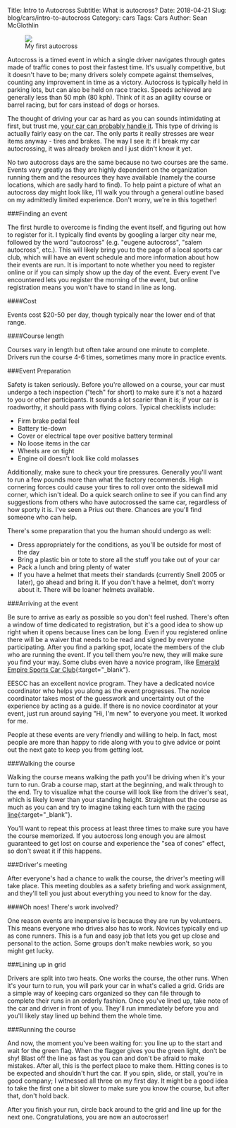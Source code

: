 Title: Intro to Autocross
Subtitle: What is autocross?
Date: 2018-04-21
Slug: blog/cars/intro-to-autocross
Category: cars
Tags: Cars
Author: Sean McGlothlin

<figure class="image-center">
  <img src="/images/wrx_autocross.jpg">
  <figcaption>My first autocross
  </figcaption>
</figure>

Autocross is a timed event in which a single driver navigates through gates made of traffic cones to post their fastest time. It's usually competitive, but it doesn't have to be; many drivers solely compete against themselves, counting any improvement in time as a victory. Autocross is typically held in parking lots, but can also be held on race tracks. Speeds achieved are generally less than 50 mph (80 kph). Think of it as an agility course or barrel racing, but for cars instead of dogs or horses.

The thought of driving your car as hard as you can sounds intimidating at first, but trust me, [your car can probably handle it](../autocross-anything). This type of driving is actually fairly easy on the car. The only parts it really stresses are wear items anyway - tires and brakes. The way I see it: if I break my car autocrossing, it was already broken and I just didn't know it yet.

No two autocross days are the same because no two courses are the same. Events vary greatly as they are highly dependent on the organization running them and the resources they have available (namely the course locations, which are sadly hard to find). To help paint a picture of what an autocross day might look like, I'll walk you through a general outline based on my admittedly limited experience. Don't worry, we're in this together!

###Finding an event

The first hurdle to overcome is finding the event itself, and figuring out how to register for it. I typically find events by googling a larger city near me, followed by the word "autocross" (e.g. "eugene autocross", "salem autocross", etc.). This will likely bring you to the page of a local sports car club, which will have an event schedule and more information about how their events are run. It is important to note whether you need to register online or if you can simply show up the day of the event. Every event I've encountered lets you register the morning of the event, but online registration means you won't have to stand in line as long.

####Cost

Events cost $20-50 per day, though typically near the lower end of that range.

####Course length

Courses vary in length but often take around one minute to complete. Drivers run the course 4-6 times, sometimes many more in practice events.

###Event Preparation

Safety is taken seriously. Before you're allowed on a course, your car must undergo a tech inspection ("tech" for short) to make sure it's not a hazard to you or other participants. It sounds a lot scarier than it is; if your car is roadworthy, it should pass with flying colors. Typical checklists include:

- Firm brake pedal feel
- Battery tie-down
- Cover or electrical tape over positive battery terminal
- No loose items in the car
- Wheels are on tight
- Engine oil doesn't look like cold molasses

Additionally, make sure to check your tire pressures. Generally you'll want to run a few pounds more than what the factory recommends. High cornering forces could cause your tires to roll over onto the sidewall mid corner, which isn't ideal. Do a quick search online to see if you can find any suggestions from others who have autocrossed the same car, regardless of how sporty it is. I've seen a Prius out there. Chances are you'll find someone who can help.

There's some preparation that you the human should undergo as well:

- Dress appropriately for the conditions, as you'll be outside for most of the day
- Bring a plastic bin or tote to store all the stuff you take out of your car
- Pack a lunch and bring plenty of water
- If you have a helmet that meets their standards (currently Snell 2005 or later), go ahead and bring it. If you don't have a helmet, don't worry about it. There will be loaner helmets available.

###Arriving at the event

Be sure to arrive as early as possible so you don't feel rushed. There's often a window of time dedicated to registration, but it's a good idea to show up right when it opens because lines can be long. Even if you registered online there will be a waiver that needs to be read and signed by everyone participating. After you find a parking spot, locate the members of the club who are running the event. If you tell them you're new, they will make sure you find your way. Some clubs even have a novice program, like [Emerald Empire Sports Car Club](http://www.eescc.org/){:target="\_blank"}.

EESCC has an excellent novice program. They have a dedicated novice coordinator who helps you along as the event progresses. The novice coordinator takes most of the guesswork and uncertainty out of the experience by acting as a guide. If there is no novice coordinator at your event, just run around saying "Hi, I'm new" to everyone you meet. It worked for me.

People at these events are very friendly and willing to help. In fact, most people are more than happy to ride along with you to give advice or point out the next gate to keep you from getting lost.

###Walking the course

Walking the course means walking the path you'll be driving when it's your turn to run. Grab a course map, start at the beginning, and walk through to the end. Try to visualize what the course will look like from the driver's seat, which is likely lower than your standing height. Straighten out the course as much as you can and try to imagine taking each turn with the [racing line](http://www.drivingfast.net/racing-line/){:target="\_blank"}.

You'll want to repeat this process at least three times to make sure you have the course memorized. If you autocross long enough you are almost guaranteed to get lost on course and experience the "sea of cones" effect, so don't sweat it if this happens.

###Driver's meeting

After everyone's had a chance to walk the course, the driver's meeting will take place. This meeting doubles as a safety briefing and work assignment, and they'll tell you just about everything you need to know for the day.

####Oh noes! There's work involved?

One reason events are inexpensive is because they are run by volunteers. This means everyone who drives also has to work. Novices typically end up as cone runners. This is a fun and easy job that lets you get up close and personal to the action. Some groups don't make newbies work, so you might get lucky.

###Lining up in grid

Drivers are split into two heats. One works the course, the other runs. When it's your turn to run, you will park your car in what's called a grid. Grids are a simple way of keeping cars organized so they can file through to complete their runs in an orderly fashion. Once you've lined up, take note of the car and driver in front of you. They'll run immediately before you and you'll likely stay lined up behind them the whole time.

###Running the course

And now, the moment you've been waiting for: you line up to the start and wait for the green flag. When the flagger gives you the green light, don't be shy! Blast off the line as fast as you can and don't be afraid to make mistakes. After all, this is the perfect place to make them. Hitting cones is to be expected and shouldn't hurt the car. If you spin, slide, or stall, you're in good company; I witnessed all three on my first day. It might be a good idea to take the first one a bit slower to make sure you know the course, but after that, don't hold back.

After you finish your run, circle back around to the grid and line up for the next one. Congratulations, you are now an autocrosser!